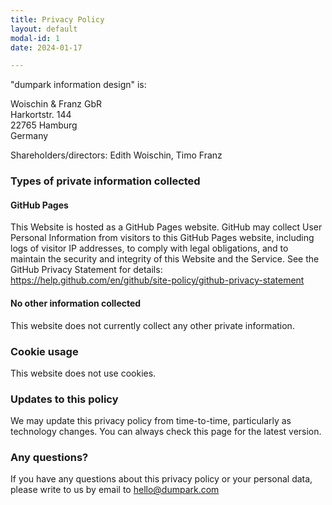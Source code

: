 ```yaml
---
title: Privacy Policy
layout: default
modal-id: 1
date: 2024-01-17

---
```


"dumpark information design" is:

Woischin & Franz GbR <br>
Harkortstr. 144 <br>
22765 Hamburg <br>
Germany

Shareholders/directors: Edith Woischin, Timo Franz

### Types of private information collected

#### GitHub Pages

This Website is hosted as a GitHub Pages website. GitHub may collect User Personal Information from visitors to this GitHub Pages website, including logs of visitor IP addresses, to comply with legal obligations, and to maintain the security and integrity of this Website and the Service. See the GitHub Privacy Statement for details:
https://help.github.com/en/github/site-policy/github-privacy-statement

#### No other information collected

This website does not currently collect any other private information.

### Cookie usage

This website does not use cookies.

### Updates to this policy

We may update this privacy policy from time-to-time, particularly as technology changes. You can always check this page for the latest version.

### Any questions?

If you have any questions about this privacy policy or your personal data, please write to us by email to hello@dumpark.com
